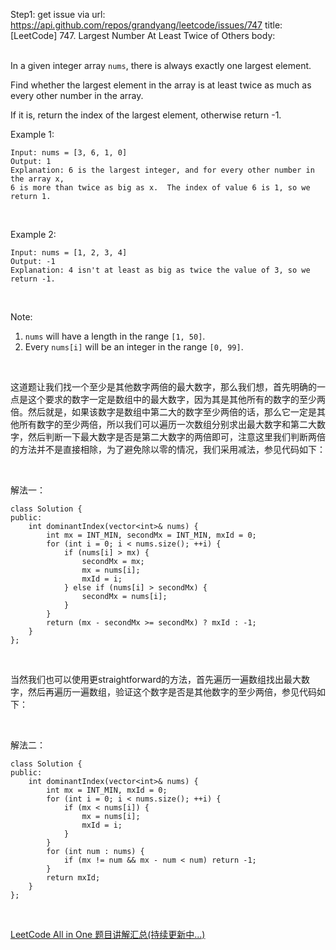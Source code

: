 Step1: get issue via url: https://api.github.com/repos/grandyang/leetcode/issues/747 
 title:[LeetCode] 747. Largest Number At Least Twice of Others 
 body:  
  

In a given integer array `nums`, there is always exactly one largest element.

Find whether the largest element in the array is at least twice as much as every other number in the array.

If it is, return the index of the largest element, otherwise return -1.

Example 1:
    
    
    Input: nums = [3, 6, 1, 0]
    Output: 1
    Explanation: 6 is the largest integer, and for every other number in the array x,
    6 is more than twice as big as x.  The index of value 6 is 1, so we return 1.
    

 

Example 2:
    
    
    Input: nums = [1, 2, 3, 4]
    Output: -1
    Explanation: 4 isn't at least as big as twice the value of 3, so we return -1.
    

 

Note:

  1. `nums` will have a length in the range `[1, 50]`.
  2. Every `nums[i]` will be an integer in the range `[0, 99]`.



 

这道题让我们找一个至少是其他数字两倍的最大数字，那么我们想，首先明确的一点是这个要求的数字一定是数组中的最大数字，因为其是其他所有的数字的至少两倍。然后就是，如果该数字是数组中第二大的数字至少两倍的话，那么它一定是其他所有数字的至少两倍，所以我们可以遍历一次数组分别求出最大数字和第二大数字，然后判断一下最大数字是否是第二大数字的两倍即可，注意这里我们判断两倍的方法并不是直接相除，为了避免除以零的情况，我们采用减法，参见代码如下：

 

解法一：
    
    
    class Solution {
    public:
        int dominantIndex(vector<int>& nums) {
            int mx = INT_MIN, secondMx = INT_MIN, mxId = 0;
            for (int i = 0; i < nums.size(); ++i) {
                if (nums[i] > mx) {
                    secondMx = mx;
                    mx = nums[i];
                    mxId = i;
                } else if (nums[i] > secondMx) {
                    secondMx = nums[i];
                }
            }
            return (mx - secondMx >= secondMx) ? mxId : -1;
        }
    };

 

当然我们也可以使用更straightforward的方法，首先遍历一遍数组找出最大数字，然后再遍历一遍数组，验证这个数字是否是其他数字的至少两倍，参见代码如下：

 

解法二：
    
    
    class Solution {
    public:
        int dominantIndex(vector<int>& nums) {
            int mx = INT_MIN, mxId = 0;
            for (int i = 0; i < nums.size(); ++i) {
                if (mx < nums[i]) {
                    mx = nums[i];
                    mxId = i;
                }
            }
            for (int num : nums) {
                if (mx != num && mx - num < num) return -1;
            }
            return mxId;
        }
    };

 

[LeetCode All in One 题目讲解汇总(持续更新中...)](http://www.cnblogs.com/grandyang/p/4606334.html)
